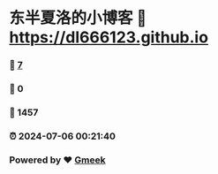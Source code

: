# 东半夏洛的小博客 :link: https://dl666123.github.io 
### :page_facing_up: [7](https://dl666123.github.io/tag.html) 
### :speech_balloon: 0 
### :hibiscus: 1457 
### :alarm_clock: 2024-07-06 00:21:40 
### Powered by :heart: [Gmeek](https://github.com/Meekdai/Gmeek)
